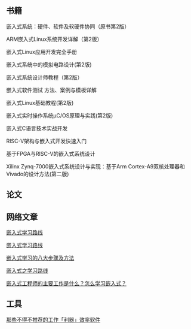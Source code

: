 ## 书籍

嵌入式系统：硬件、软件及软硬件协同（原书第2版）

ARM嵌入式Linux系统开发详解（第2版）

嵌入式Linux应用开发完全手册

嵌入式系统中的模拟电路设计(第2版)

嵌入式系统设计师教程（第2版）

嵌入式软件测试 方法、案例与模板详解

嵌入式Linux基础教程(第2版)

嵌入式实时操作系统μC/OS原理与实践(第2版)

嵌入式C语言技术实战开发

RISC-V架构与嵌入式开发快速入门

基于FPGA与RISC-V的嵌入式系统设计

Xilinx Zynq-7000嵌入式系统设计与实现：基于Arm Cortex-A9双核处理器和Vivado的设计方法(第二版)

## 论文





## 网络文章

[嵌入式学习路线](https://www.jianshu.com/p/ebb419c281ef)

[嵌入式学习路线](https://www.cnblogs.com/yuanqiangfei/p/10297599.html)

[嵌入式学习的八大步骤及方法](https://wenku.baidu.com/view/20dc9e27a517866fb84ae45c3b3567ec112ddc15.html)

[嵌入式之学习路线](https://blog.csdn.net/u011146511/article/details/80689245)

[嵌入式工程师的主要工作是什么？怎么学习嵌入式？](http://www.gec-edu.org/gsnews/show/570000.html?sid=xydt)



## 工具

[那些不得不推荐的工作「利器」效率软件](https://zhuanlan.zhihu.com/p/74081862)

